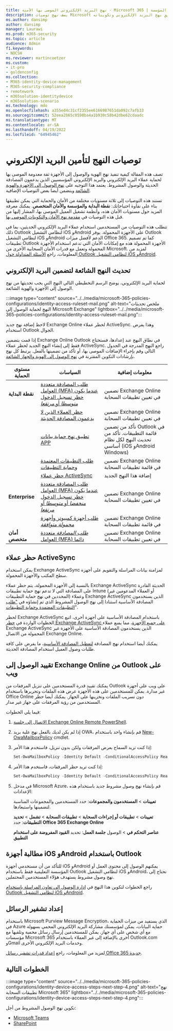 ```yaml
---
title: نهج البريد الإلكتروني الموصى بها الآمنة - Microsoft 365 | المؤسسة Microsoft Docs
description: يصف نهج توصيات Microsoft حول كيفية تطبيق نهج البريد الإلكتروني وتكويناته.
ms.author: dansimp
author: dansimp
manager: Laurawi
ms.prod: m365-security
ms.topic: article
audience: Admin
f1.keywords:
- NOCSH
ms.reviewer: martincoetzer
ms.custom:
- it-pro
- goldenconfig
ms.collection:
- M365-identity-device-management
- M365-security-compliance
- remotework
- m365solution-identitydevice
- m365solution-scenario
ms.technology: mdo
ms.openlocfilehash: a355ed4c31cf2355ee6166987651da092c7afb33
ms.sourcegitcommit: 52eea2b65c0598ba4a1b930c58b42dbe62cdaadc
ms.translationtype: MT
ms.contentlocale: ar-SA
ms.lasthandoff: 04/19/2022
ms.locfileid: "64945462"
---
```

# <a name="policy-recommendations-for-securing-email"></a>توصيات النهج لتأمين البريد الإلكتروني

تصف هذه المقالة كيفية تنفيذ نهج الهوية والوصول إلى الأجهزة ثقة معدومة الموصى بها لحماية عملاء البريد الإلكتروني والبريد الإلكتروني المؤسسيين الذين يدعمون المصادقة الحديثة والوصول المشروط. يعتمد هذا التوجيه على [نهج الوصول إلى الأجهزة والهوية الشائعة](identity-access-policies.md) ويتضمن أيضا بعض التوصيات الإضافية.

تستند هذه التوصيات إلى ثلاثة مستويات مختلفة من الأمان والحماية التي يمكن تطبيقها بناء على نقاوة احتياجاتك: **نقطة البداية** **والمؤسسة** **والأمان المتخصص**. يمكنك معرفة المزيد حول مستويات الأمان هذه، وأنظمة تشغيل العميل الموصى بها، المشار إليها من قبل هذه التوصيات في [مقدمة نهج الأمان والتكوينات الموصى بها](microsoft-365-policies-configurations.md).

تتطلب هذه التوصيات من المستخدمين استخدام عملاء البريد الإلكتروني الحديثين، بما في ذلك Outlook لنظامي التشغيل iOS وAndroid على الأجهزة المحمولة. يوفر Outlook لنظامي التشغيل iOS وAndroid الدعم لأفضل ميزات Office 365. كما تم تصميم تطبيقات Outlook الأجهزة المحمولة هذه مع إمكانات الأمان التي تدعم استخدام الأجهزة المحمولة وتعمل مع قدرات الأمان السحابية الأخرى من Microsoft. لمزيد من المعلومات، راجع [الأسئلة المتداولة حول Outlook لنظامي التشغيل iOS وAndroid](/exchange/clients-and-mobile-in-exchange-online/outlook-for-ios-and-android/outlook-for-ios-and-android-faq).

## <a name="update-common-policies-to-include-email"></a>تحديث النهج الشائعة لتضمين البريد الإلكتروني

لحماية البريد الإلكتروني، يوضح الرسم التخطيطي التالي النهج التي يجب تحديثها من نهج الوصول إلى الأجهزة والهوية الشائعة.

:::image type="content" source="../../media/microsoft-365-policies-configurations/identity-access-ruleset-mail.png" alt-text="ملخص تحديثات النهج لحماية الوصول إلى Microsoft Exchange" lightbox="../../media/microsoft-365-policies-configurations/identity-access-ruleset-mail.png":::

لاحظ إضافة نهج جديد Exchange Online لحظر عملاء ActiveSync. وهذا يفرض استخدام Outlook الجوال.

إذا قمت بتضمين Exchange Online Outlook في نطاق النهج عند إعدادها، فستحتاج فقط إلى إنشاء النهج الجديد لحظر عملاء ActiveSync. راجع النهج المدرجة في الجدول التالي وقم بإجراء الإضافات الموصى بها، أو تأكد من تضمينها بالفعل. يرتبط كل نهج بإرشادات التكوين المقترنة في [نهج الوصول إلى الهوية والجهاز الشائعة](identity-access-policies.md).

|مستوى الحماية|السياسات|معلومات إضافية|
|---|---|---|
|**نقطة البداية**|[طلب المصادقة متعددة العوامل (MFA) عندما يكون خطر تسجيل الدخول *متوسطا* أو *مرتفعا*](identity-access-policies.md#require-mfa-based-on-sign-in-risk)|تضمين Exchange Online في تعيين تطبيقات السحابة|
||[حظر العملاء الذين لا يدعمون المصادقة الحديثة](identity-access-policies.md#block-clients-that-dont-support-multi-factor)|تضمين Exchange Online في تعيين تطبيقات السحابة|
||[تطبيق نهج حماية بيانات APP](identity-access-policies.md#apply-app-data-protection-policies)|تأكد من تضمين Outlook في قائمة التطبيقات. تأكد من تحديث النهج لكل نظام أساسي (iOS وAndroid Windows)|
||[طلب التطبيقات المعتمدة وحماية التطبيقات](identity-access-policies.md#require-approved-apps-and-app-protection)|تضمين Exchange Online في قائمة تطبيقات السحابة|
||[حظر عملاء ActiveSync](#block-activesync-clients)|إضافة هذا النهج الجديد|
|**Enterprise**|[طلب المصادقة متعددة العوامل (MFA) عندما يكون خطر تسجيل الدخول *منخفضا* أو *متوسطا* أو *مرتفعا*](identity-access-policies.md#require-mfa-based-on-sign-in-risk)|تضمين Exchange Online في تعيين تطبيقات السحابة|
||[طلب أجهزة كمبيوتر وأجهزة *محمولة متوافقة*](identity-access-policies.md#require-compliant-pcs-and-mobile-devices)|تضمين Exchange Online في قائمة تطبيقات السحابة|
|**أمان متخصص**|[*طلب المصادقة* متعددة العوامل (MFA) دائما](identity-access-policies.md#require-mfa-based-on-sign-in-risk)|تضمين Exchange Online في تعيين تطبيقات السحابة|

## <a name="block-activesync-clients"></a>حظر عملاء ActiveSync

يمكن استخدام Exchange ActiveSync لمزامنة بيانات المراسلة والتقويم على أجهزة سطح المكتب والأجهزة المحمولة.

بالنسبة إلى الأجهزة المحمولة، يتم حظر عملاء Exchange ActiveSync الحديثة القادرة على المصادقة التي لا تدعم نهج حماية تطبيقات Intune (أو العملاء المدعومين غير المحددين في نهج حماية التطبيقات) وعملاء Exchange ActiveSync الذين يستخدمون المصادقة الأساسية استنادا إلى نهج الوصول المشروط الذي تم إنشاؤه في ["طلب التطبيقات المعتمدة وحماية التطبيقات](identity-access-policies.md#require-approved-apps-and-app-protection)".

لحظر Exchange ActiveSync باستخدام المصادقة الأساسية على أجهزة أخرى، اتبع الخطوات الواردة في [حظر Exchange ActiveSync على جميع الأجهزة](/azure/active-directory/conditional-access/howto-policy-approved-app-or-app-protection#block-exchange-activesync-on-all-devices)، مما يمنع عملاء Exchange ActiveSync الذين يستخدمون المصادقة الأساسية على الأجهزة غير المحمولة من الاتصال Exchange Online.

يمكنك أيضا استخدام نهج المصادقة [لتعطيل المصادقة الأساسية](/exchange/clients-and-mobile-in-exchange-online/disable-basic-authentication-in-exchange-online)، ما يفرض على كافة طلبات وصول العميل استخدام المصادقة الحديثة.

## <a name="limit-access-to-exchange-online-from-outlook-on-the-web"></a>تقييد الوصول إلى Exchange Online من Outlook على ويب

يمكنك تقييد قدرة المستخدمين على تنزيل المرفقات من Outlook على ويب على أجهزة غير مدارة. يمكن للمستخدمين على هذه الأجهزة عرض هذه الملفات وتحريرها باستخدام Office Online دون تسريب الملفات وتخزينها على الجهاز. يمكنك أيضا حظر المستخدمين من رؤية المرفقات على جهاز غير مدار.

فيما يلي الخطوات:

1. [الاتصال إلى جلسة Exchange Online Remote PowerShell](/powershell/exchange/exchange-online/connect-to-exchange-online-powershell/connect-to-exchange-online-powershell).
2. إذا لم يكن لديك بالفعل نهج علبة بريد OWA، قم بإنشاء واحد باستخدام [New-OwaMailboxPolicy](/powershell/module/exchange/new-owamailboxpolicy) cmdlet.
3. إذا كنت تريد السماح بعرض المرفقات ولكن بدون تنزيل، فاستخدم هذا الأمر:

   ```powershell
   Set-OwaMailboxPolicy -Identity Default -ConditionalAccessPolicy ReadOnly
   ```

4. إذا كنت تريد حظر المرفقات، فاستخدم هذا الأمر:

   ```powershell
   Set-OwaMailboxPolicy -Identity Default -ConditionalAccessPolicy ReadOnlyPlusAttachmentsBlocked
   ```

5. في مدخل Microsoft Azure، قم بإنشاء نهج وصول مشروط جديد باستخدام هذه الإعدادات:

   **تعيينات** \> **المستخدمون والمجموعات**: حدد المستخدمين والمجموعات المناسبة لتضمينها واستبعادها.

   **تعيينات** \> **تطبيقات أو إجراءات السحابة** \> **تطبيقات السحابة** \> **تشمل** \> **تحديد التطبيقات**: حدد **Office 365 Exchange Online**

   **عناصر التحكم في** \> الوصول **جلسة العمل**: تحديد **القيود المفروضة على استخدام التطبيق**

## <a name="require-that-ios-and-android-devices-must-use-outlook"></a>مطالبة أجهزة iOS وAndroid باستخدام Outlook

للتأكد من أن مستخدمي أجهزة iOS وAndroid يمكنهم الوصول إلى محتوى العمل أو المؤسسة التعليمية فقط باستخدام Outlook لنظامي التشغيل iOS وAndroid، تحتاج إلى نهج وصول مشروط يستهدف هؤلاء المستخدمين المحتملين.

راجع الخطوات لتكوين هذا النهج في [إدارة الوصول إلى تعاون المراسلة باستخدام Outlook لنظامي التشغيل iOS وAndroid](/mem/intune/apps/app-configuration-policies-outlook#apply-conditional-access).

## <a name="set-up-message-encryption"></a>إعداد تشفير الرسائل

باستخدام Microsoft Purview Message Encryption، الذي يستفيد من ميزات الحماية في Azure حماية البيانات، يمكن لمؤسستك مشاركة البريد الإلكتروني المحمي بسهولة مع أي شخص على أي جهاز. يمكن للمستخدمين إرسال رسائل محمية وتلقيها مع مؤسسات Microsoft 365 أخرى بالإضافة إلى غير العملاء باستخدام Outlook.com وGmail وخدمات البريد الإلكتروني الأخرى.

لمزيد من المعلومات، راجع [إعداد قدرات تشفير رسائل Office 365 جديدة](../../compliance/set-up-new-message-encryption-capabilities.md).

## <a name="next-steps"></a>الخطوات التالية

:::image type="content" source="../../media/microsoft-365-policies-configurations/identity-device-access-steps-next-step-4.png" alt-text="نهج تطبيقات السحابة Microsoft 365" lightbox="../../media/microsoft-365-policies-configurations/identity-device-access-steps-next-step-4.png":::

تكوين نهج الوصول المشروط من أجل:

- [Microsoft Teams](teams-access-policies.md)
- [SharePoint](sharepoint-file-access-policies.md)
